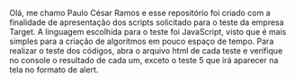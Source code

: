 Olá, me chamo Paulo César Ramos e esse repositório foi criado com a finalidade de apresentação dos scripts solicitado para o teste da empresa Target. A linguagem escolhida para o teste foi JavaScript, visto que é mais simples para a criação de algorítmos em pouco espaço de tempo.
Para realizar o teste dos códigos, abra o arquivo html de cada teste e verifique no console o resultado de cada um, exceto o teste 5 que irá aparecer na tela no formato de alert.
